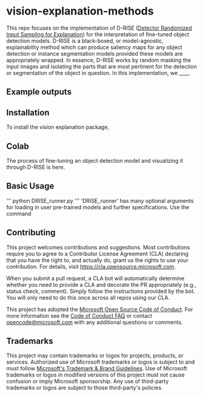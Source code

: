 # vision-explanation-methods 

This repo focuses on the implementation of D-RISE ([Detector Randomized Input Sampling for Explanation](https://arxiv.org/abs/2006.03204)) for the interpretation of fine-tuned object detection models.
D-RISE is a black-boxed, or model-agnostic, explainability method which can produce saliency maps for any object detection or instance segmentation models provided these models are appropriately wrapped. In essence, D-RISE works by random masking the input images and isolating the parts that are most pertinent for the detection or segmentation of the object in question. In this implementation, we ____.

## Example outputs

## Installation

To install the vision explanation package,

## Colab

The process of fine-tuning an object detection model and visualizing it through D-RISE is here.

## Basic Usage

'''
python DRISE_runner.py
'''
'DRISE_runner' has many optional arguments for loading in user pre-trained models and further specifications. Use the command 

## Contributing

This project welcomes contributions and suggestions.  Most contributions require you to agree to a
Contributor License Agreement (CLA) declaring that you have the right to, and actually do, grant us
the rights to use your contribution. For details, visit https://cla.opensource.microsoft.com.

When you submit a pull request, a CLA bot will automatically determine whether you need to provide
a CLA and decorate the PR appropriately (e.g., status check, comment). Simply follow the instructions
provided by the bot. You will only need to do this once across all repos using our CLA.

This project has adopted the [Microsoft Open Source Code of Conduct](https://opensource.microsoft.com/codeofconduct/).
For more information see the [Code of Conduct FAQ](https://opensource.microsoft.com/codeofconduct/faq/) or
contact [opencode@microsoft.com](mailto:opencode@microsoft.com) with any additional questions or comments.

## Trademarks

This project may contain trademarks or logos for projects, products, or services. Authorized use of Microsoft 
trademarks or logos is subject to and must follow 
[Microsoft's Trademark & Brand Guidelines](https://www.microsoft.com/en-us/legal/intellectualproperty/trademarks/usage/general).
Use of Microsoft trademarks or logos in modified versions of this project must not cause confusion or imply Microsoft sponsorship.
Any use of third-party trademarks or logos are subject to those third-party's policies.
